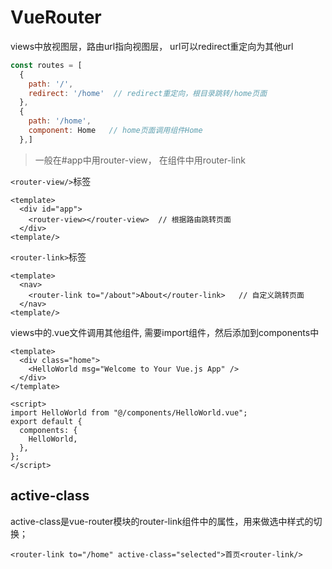 # VueRouter

views中放视图层，路由url指向视图层， url可以redirect重定向为其他url

```js
const routes = [
  {
    path: '/',
    redirect: '/home'  // redirect重定向，根目录跳转/home页面
  },
  {
    path: '/home',
    component: Home   // home页面调用组件Home
  },]
```

> 一般在#app中用router-view， 在组件中用router-link

`<router-view/>`标签

```vue
<template>
  <div id="app">
    <router-view></router-view>  // 根据路由跳转页面
  </div>
<template/>
```

`<router-link>`标签

```vue
<template>
  <nav>
    <router-link to="/about">About</router-link>   // 自定义跳转页面
  </nav>
<template/>
```

views中的.vue文件调用其他组件, 需要import组件，然后添加到components中

```vue
<template>
  <div class="home">
    <HelloWorld msg="Welcome to Your Vue.js App" />
  </div>
</template>

<script>
import HelloWorld from "@/components/HelloWorld.vue";
export default {
  components: {
    HelloWorld,
  },
};
</script>
```

## active-class

active-class是vue-router模块的router-link组件中的属性，用来做选中样式的切换；

```vue
<router-link to="/home" active-class="selected">首页<router-link/>
```


